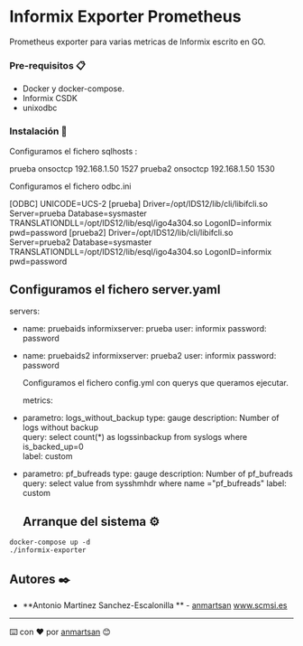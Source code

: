 # Informix Exporter Prometheus

Prometheus exporter para varias metricas de Informix escrito en GO. 

### Pre-requisitos 📋

- Docker y docker-compose.
- Informix CSDK
- unixodbc

### Instalación 🔧

Configuramos el fichero sqlhosts :

prueba		onsoctcp	192.168.1.50	1527
prueba2		onsoctcp	192.168.1.50	1530

Configuramos el fichero odbc.ini

[ODBC]
UNICODE=UCS-2
[prueba]
Driver=/opt/IDS12/lib/cli/libifcli.so
Server=prueba
Database=sysmaster
TRANSLATIONDLL=/opt/IDS12/lib/esql/igo4a304.so
LogonID=informix
pwd=password
[prueba2]
Driver=/opt/IDS12/lib/cli/libifcli.so
Server=prueba2
Database=sysmaster
TRANSLATIONDLL=/opt/IDS12/lib/esql/igo4a304.so
LogonID=informix
pwd=password

Configuramos el fichero server.yaml
---
servers:
- name: pruebaids
  informixserver: prueba
  user: informix
  password: password
- name: pruebaids2
  informixserver: prueba2
  user: informix
  password: password
  
  Configuramos el fichero config.yml con querys que queramos ejecutar.
  
  metrics:
- parametro: logs_without_backup
  type: gauge
  description: Number of logs without backup   
  query: select count(*) as logssinbackup from syslogs where is_backed_up=0  
  label: custom
- parametro: pf_bufreads
  type: gauge
  description: Number of pf_bufreads   
  query: select value  from sysshmhdr where name ="pf_bufreads"
  label: custom
  
  ## Arranque del sistema ⚙️

```
docker-compose up -d
./informix-exporter
```

## Autores ✒️



* **Antonio Martinez Sanchez-Escalonilla ** - [anmartsan](https://github.com/anmartsan)
    www.scmsi.es







---
⌨️ con ❤️ por [anmartsan](a.martinez@scmsi.es) 😊



